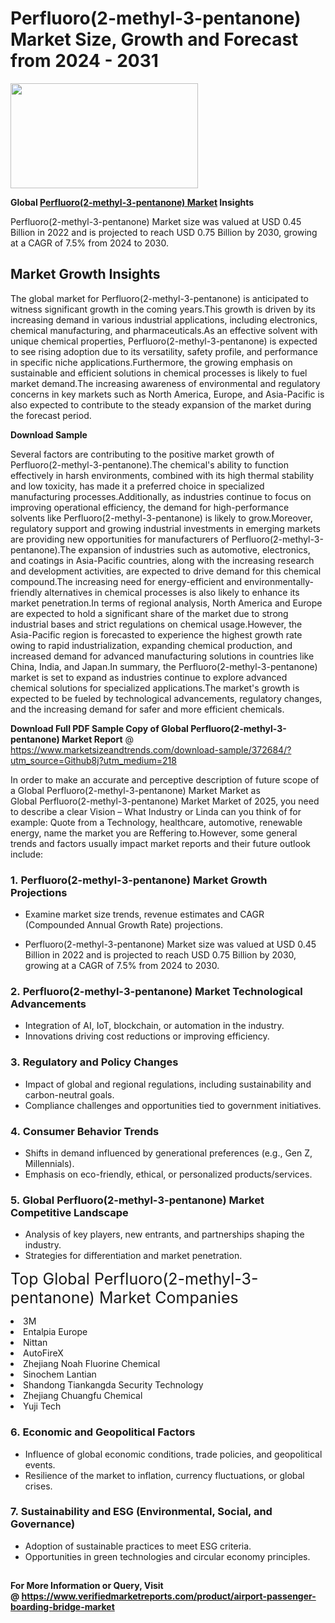 <H1>Perfluoro(2-methyl-3-pentanone) Market Size, Growth and Forecast from 2024 - 2031</H1><img class="aligncenter size-medium wp-image-584254" src="https://thirdeyenews.in/wp-content/uploads/2024/09/Global-Market-Research-300x168.jpeg" alt="" width="300" height="168" /><p><strong>Global&nbsp;<a href="https://www.marketsizeandtrends.com/download-sample/372684/?utm_source=Github8j?utm_medium=218">Perfluoro(2-methyl-3-pentanone) Market</a> Insights</strong></p><p>Perfluoro(2-methyl-3-pentanone) Market size was valued at USD 0.45 Billion in 2022 and is projected to reach USD 0.75 Billion by 2030, growing at a CAGR of 7.5% from 2024 to 2030.</p><p><h2>Market Growth Insights</h2> <p>The global market for Perfluoro(2-methyl-3-pentanone) is anticipated to witness significant growth in the coming years.This growth is driven by its increasing demand in various industrial applications, including electronics, chemical manufacturing, and pharmaceuticals.As an effective solvent with unique chemical properties, Perfluoro(2-methyl-3-pentanone) is expected to see rising adoption due to its versatility, safety profile, and performance in specific niche applications.Furthermore, the growing emphasis on sustainable and efficient solutions in chemical processes is likely to fuel market demand.The increasing awareness of environmental and regulatory concerns in key markets such as North America, Europe, and Asia-Pacific is also expected to contribute to the steady expansion of the market during the forecast period.</p> <p><strong>Download Sample</strong></p> <p>Several factors are contributing to the positive market growth of Perfluoro(2-methyl-3-pentanone).The chemical's ability to function effectively in harsh environments, combined with its high thermal stability and low toxicity, has made it a preferred choice in specialized manufacturing processes.Additionally, as industries continue to focus on improving operational efficiency, the demand for high-performance solvents like Perfluoro(2-methyl-3-pentanone) is likely to grow.Moreover, regulatory support and growing industrial investments in emerging markets are providing new opportunities for manufacturers of Perfluoro(2-methyl-3-pentanone).The expansion of industries such as automotive, electronics, and coatings in Asia-Pacific countries, along with the increasing research and development activities, are expected to drive demand for this chemical compound.The increasing need for energy-efficient and environmentally-friendly alternatives in chemical processes is also likely to enhance its market penetration.In terms of regional analysis, North America and Europe are expected to hold a significant share of the market due to strong industrial bases and strict regulations on chemical usage.However, the Asia-Pacific region is forecasted to experience the highest growth rate owing to rapid industrialization, expanding chemical production, and increased demand for advanced manufacturing solutions in countries like China, India, and Japan.In summary, the Perfluoro(2-methyl-3-pentanone) market is set to expand as industries continue to explore advanced chemical solutions for specialized applications.The market's growth is expected to be fueled by technological advancements, regulatory changes, and the increasing demand for safer and more efficient chemicals.</p> <p><span class=""><strong>Download Full PDF Sample Copy of Global Perfluoro(2-methyl-3-pentanone) Market Report</strong> @ <a href="https://www.marketsizeandtrends.com/download-sample/372684/?utm_source=Github8j?utm_medium=218" target="_blank">https://www.marketsizeandtrends.com/download-sample/372684/?utm_source=Github8j?utm_medium=218</a></span></p><p>In order to make an accurate and perceptive description of future scope of a Global&nbsp;Perfluoro(2-methyl-3-pentanone) Market Market as Global&nbsp;Perfluoro(2-methyl-3-pentanone) Market Market of 2025, you need to describe a clear Vision &ndash; What Industry or Linda can you think of for example: Quote from a Technology, healthcare, automotive, renewable energy, name the market you are Reffering to.However, some general trends and factors usually impact market reports and their future outlook include:</p><h3>1.&nbsp;<strong>Perfluoro(2-methyl-3-pentanone) Market Growth Projections</strong></h3><ul><li>Examine market size trends, revenue estimates and CAGR (Compounded Annual Growth Rate) projections.</li><li><p>Perfluoro(2-methyl-3-pentanone) Market size was valued at USD 0.45 Billion in 2022 and is projected to reach USD 0.75 Billion by 2030, growing at a CAGR of 7.5% from 2024 to 2030.</p></li></ul><h3>2.&nbsp;<strong>Perfluoro(2-methyl-3-pentanone) Market Technological Advancements</strong></h3><ul><li>Integration of AI, IoT, blockchain, or automation in the industry.</li><li>Innovations driving cost reductions or improving efficiency.</li></ul><h3>3.&nbsp;<strong>Regulatory and Policy Changes</strong></h3><ul><li>Impact of global and regional regulations, including sustainability and carbon-neutral goals.</li><li>Compliance challenges and opportunities tied to government initiatives.</li></ul><h3>4.&nbsp;<strong>Consumer Behavior Trends</strong></h3><ul><li>Shifts in demand influenced by generational preferences (e.g., Gen Z, Millennials).</li><li>Emphasis on eco-friendly, ethical, or personalized products/services.</li></ul><h3>5.&nbsp;<strong>Global Perfluoro(2-methyl-3-pentanone) Market Competitive Landscape</strong></h3><ul><li>Analysis of key players, new entrants, and partnerships shaping the industry.</li><li>Strategies for differentiation and market penetration.</li></ul><p data-pm-slice="1 1 []"><span style="color: inherit; font-family: inherit; font-size: 25px;">Top Global Perfluoro(2-methyl-3-pentanone) Market Companies</span></p><div class="" data-test-id=""><p><li>3M</li><li> Entalpia Europe</li><li> Nittan</li><li> AutoFireX</li><li> Zhejiang Noah Fluorine Chemical</li><li> Sinochem Lantian</li><li> Shandong Tiankangda Security Technology</li><li> Zhejiang Chuangfu Chemical</li><li> Yuji Tech</li></p></div><h3>6.&nbsp;<strong>Economic and Geopolitical Factors</strong></h3><ul><li>Influence of global economic conditions, trade policies, and geopolitical events.</li><li>Resilience of the market to inflation, currency fluctuations, or global crises.</li></ul><h3>7.&nbsp;<strong>Sustainability and ESG (Environmental, Social, and Governance)</strong></h3><ul><li>Adoption of sustainable practices to meet ESG criteria.</li><li>Opportunities in green technologies and circular economy principles.</li></ul><h2><strong style="font-size: 14px;">For More Information or Query, Visit @&nbsp;</strong><a style="background-color: #ffffff; font-size: 14px;" href="https://www.marketsizeandtrends.com/report/perfluoro-2-methyl-3-pentanone-market/" target="_blank">https://www.verifiedmarketreports.com/product/airport-passenger-boarding-bridge-market</a></h2>